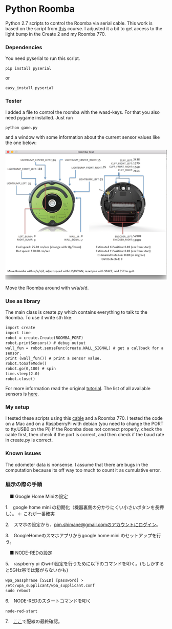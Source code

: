 # Python Roomba
Python 2.7 scripts to control the Roomba via serial cable. This work is based on the script from [this](http://cs.gmu.edu/~zduric/cs101/pmwiki.php/Main/APITutorial) course. I adjusted it a bit to get access to the light bump in the Create 2 and my Roomba 770.

### Dependencies
You need pyserial to run this script.

    pip install pyserial
    
or
    
    easy_install pyserial

### Tester
I added a file to control the roomba with the wasd-keys. For that you also need pygame installed.
Just run 

    python game.py
    
and a window with some information about the current sensor values like the one below:

![game.pu](./img/screen.png "Screenshot")

Move the Roomba around with w/a/s/d.

### Use as library

The main class is create.py which contains everything to talk to the Roomba. To use it write sth like:

    import create
    import time
    robot = create.Create(ROOMBA_PORT)
    robot.printSensors() # debug output
    wall_fun = robot.senseFunc(create.WALL_SIGNAL) # get a callback for a sensor.
    print (wall_fun()) # print a sensor value.
    robot.toSafeMode()
    robot.go(0,100) # spin
    time.sleep(2.0)
    robot.close()

For more information read the original [tutorial](http://cs.gmu.edu/~zduric/cs101/pmwiki.php/Main/APITutorial). The list of all available sensors is [here](https://github.com/martinschaef/roomba/blob/master/create.py#L70).

### My setup

I tested these scripts using this [cable](http://store.irobot.com/communication-cable-create-2/product.jsp?productId=54235746) and a Roomba 770. I tested the code on a Mac and on a RaspberryPi with debian (you need to change the PORT to tty.USB0 on the Pi) If the Roomba does not connect properly, check the cable first, then check if the port is correct, and then check if the baud rate in create.py is correct.

### Known issues

The odometer data is nonsense. I assume that there are bugs in the computation because its off way too much to count it as cumulative error.

### 展示の際の手順
　■ Google Home Miniの設定

1.　google home mini の初期化（機器裏側の分かりにくい小さいボタンを長押し）。 ← これが一番確実

2.　スマホの設定から、pim.shimane@gmail.comのアカウントにログイン。

3.　GoogleHomeのスマホアプリからgoogle home mini のセットアップを行う。

　■ NODE-REDの設定

5.　raspberry pi のwi-fi設定を行うために以下のコマンドを叩く。(もしかすると5GHz帯では繋がらないかも)

    wpa_passphrase [SSID] [password] > /etc/wpa_supplicant/wpa_supplicant.conf
    sudo reboot

6.　NODE-REDのスタートコマンドを叩く

    node-red-start

7.　[ここ](https://karaage.hatenadiary.jp/entry/2017/05/12/073000)で配線の最終確認。
